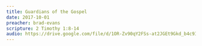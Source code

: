```yaml
---
title: Guardians of the Gospel
date: 2017-10-01
preacher: brad-evans
scripture: 2 Timothy 1:8-14
audio: https://drive.google.com/file/d/1OR-Zv90qY2FSs-at2JGEt9Gkd_b4c9I4/view
---
```

